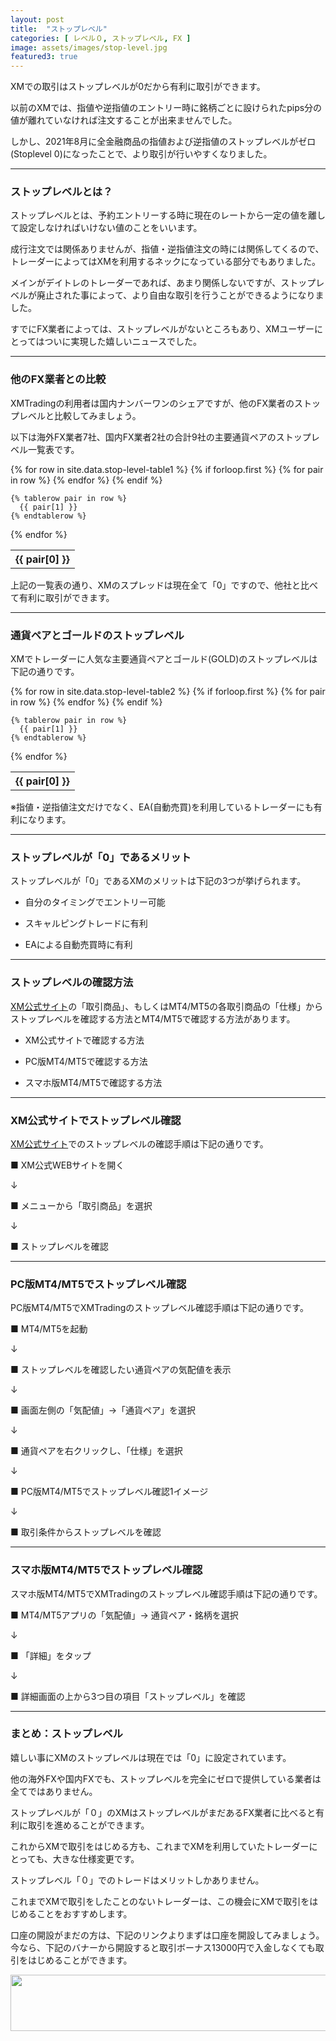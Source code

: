 ```yaml
---
layout: post
title:  "ストップレベル"
categories: [ レベル０, ストップレベル, FX ]
image: assets/images/stop-level.jpg
featured3: true
---
```

XMでの取引はストップレベルが0だから有利に取引ができます。

以前のXMでは、指値や逆指値のエントリー時に銘柄ごとに設けられたpips分の値が離れていなければ注文することが出来ませんでした。

しかし、2021年8月に全金融商品の指値および逆指値のストップレベルがゼロ(Stoplevel 0)になったことで、より取引が行いやすくなりました。

<hr>

### ストップレベルとは？


ストップレベルとは、予約エントリーする時に現在のレートから一定の値を離して設定しなければいけない値のことをいいます。

成行注文では関係ありませんが、指値・逆指値注文の時には関係してくるので、トレーダーによってはXMを利用するネックになっている部分でもありました。

メインがデイトレのトレーダーであれば、あまり関係しないですが、ストップレベルが廃止された事によって、より自由な取引を行うことができるようになりました。

すでにFX業者によっては、ストップレベルがないところもあり、XMユーザーにとってはついに実現した嬉しいニュースでした。


<hr>

### 他のFX業者との比較

XMTradingの利用者は国内ナンバーワンのシェアですが、他のFX業者のストップレベルと比較してみましょう。

以下は海外FX業者7社、国内FX業者2社の合計9社の主要通貨ペアのストップレベル一覧表です。

<table>
  {% for row in site.data.stop-level-table1 %}
    {% if forloop.first %}
    <tr>
      {% for pair in row %}
        <th>{{ pair[0] }}</th>
      {% endfor %}
    </tr>
    {% endif %}

    {% tablerow pair in row %}
      {{ pair[1] }}
    {% endtablerow %}
  {% endfor %}
</table>

上記の一覧表の通り、XMのスプレッドは現在全て「0」ですので、他社と比べて有利に取引ができます。

<hr>

### 通貨ペアとゴールドのストップレベル

XMでトレーダーに人気な主要通貨ペアとゴールド(GOLD)のストップレベルは下記の通りです。

<table>
  {% for row in site.data.stop-level-table2 %}
    {% if forloop.first %}
    <tr>
      {% for pair in row %}
        <th>{{ pair[0] }}</th>
      {% endfor %}
    </tr>
    {% endif %}

    {% tablerow pair in row %}
      {{ pair[1] }}
    {% endtablerow %}
  {% endfor %}
</table>

※指値・逆指値注文だけでなく、EA(自動売買)を利用しているトレーダーにも有利になります。

<hr>


### ストップレベルが「0」であるメリット

ストップレベルが「0」であるXMのメリットは下記の3つが挙げられます。

+ 自分のタイミングでエントリー可能

+ スキャルピングトレードに有利

+ EAによる自動売買時に有利


<hr>

### ストップレベルの確認方法

<a href="https://clicks.affstrack.com/c?c=550036&l=ja&p=0">XM公式サイト</a>の「取引商品」、もしくはMT4/MT5の各取引商品の「仕様」からストップレベルを確認する方法とMT4/MT5で確認する方法があります。

+ XM公式サイトで確認する方法

+ PC版MT4/MT5で確認する方法

+ スマホ版MT4/MT5で確認する方法

<hr>

### XM公式サイトでストップレベル確認

<a href="https://clicks.affstrack.com/c?c=550036&l=ja&p=0">XM公式サイト</a>でのストップレベルの確認手順は下記の通りです。

■ XM公式WEBサイトを開く

↓

■ メニューから「取引商品」を選択

↓

■ ストップレベルを確認


<hr>

### PC版MT4/MT5でストップレベル確認

PC版MT4/MT5でXMTradingのストップレベル確認手順は下記の通りです。

■ MT4/MT5を起動

↓

■ ストップレベルを確認したい通貨ペアの気配値を表示

↓

■ 画面左側の「気配値」→「通貨ペア」を選択

↓

■ 通貨ペアを右クリックし、「仕様」を選択

↓

■ PC版MT4/MT5でストップレベル確認1イメージ

↓

■ 取引条件からストップレベルを確認


<hr>

### スマホ版MT4/MT5でストップレベル確認


スマホ版MT4/MT5でXMTradingのストップレベル確認手順は下記の通りです。

■ MT4/MT5アプリの「気配値」→ 通貨ペア・銘柄を選択

↓

■ 「詳細」をタップ

↓

■ 詳細画面の上から3つ目の項目「ストップレベル」を確認


<hr>

### まとめ：ストップレベル

嬉しい事にXMのストップレベルは現在では「0」に設定されています。

他の海外FXや国内FXでも、ストップレベルを完全にゼロで提供している業者は全てではありません。

ストップレベルが「０」のXMはストップレベルがまだあるFX業者に比べると有利に取引を進めることができます。

これからXMで取引をはじめる方も、これまでXMを利用していたトレーダーにとっても、大きな仕様変更です。

ストップレベル「０」でのトレードはメリットしかありません。

これまでXMで取引をしたことのないトレーダーは、この機会にXMで取引をはじめることをおすすめします。

口座の開設がまだの方は、下記のリンクよりまずは口座を開設してみましょう。
今なら、下記のバナーから開設すると取引ボーナス13000円で入金しなくても取引をはじめることができます。

<a href="https://clicks.affstrack.com/c?m=9257&c=550036" referrerpolicy="no-referrer-when-downgrade"><img src="https://ads.affstrack.com/i/9257?c=550036" width="728" height="90" referrerpolicy="no-referrer-when-downgrade"/></a>